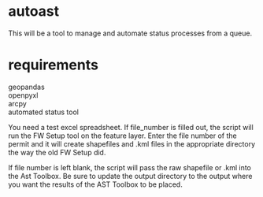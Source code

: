 # autoast
This will be a tool to manage and automate status processes from a queue. 

# requirements
geopandas  
openpyxl  
arcpy  
automated status tool

You need a test excel spreadsheet. 
If file_number is filled out, the script will run the FW Setup tool on the feature layer. Enter the file number of the permit and it
will create shapefiles and .kml files in the appropriate directory the way the old FW Setup did. 

If file number is left blank, the script will pass the raw shapefile or .kml into the Ast Toolbox.
Be sure to update the output directory to the output where you want the results of the AST Toolbox to be placed. 







